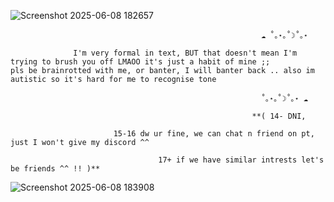 ![Screenshot 2025-06-08 182657](https://github.com/user-attachments/assets/f44bfabf-6855-48ab-a594-ae153028484f)

                                                            ☁︎ ˚｡⋆｡˚☽˚｡⋆
																														
                  I'm very formal in text, BUT that doesn't mean I'm trying to brush you off LMAOO it's just a habit of mine ;;
    pls be brainrotted with me, or banter, I will banter back .. also im autistic so it's hard for me to recognise tone
		
                                                            ˚｡⋆｡˚☽˚｡⋆ ☁︎
																																																									
                                                          **( 14- DNI, 
 
                           15-16 dw ur fine, we can chat n friend on pt, just I won't give my discord ^^

                                     17+ if we have similar intrests let's be friends ^^ !! )**
																		


![Screenshot 2025-06-08 183908](https://github.com/user-attachments/assets/2097fbbf-065b-4ad5-8f48-b367ec849bfd)
